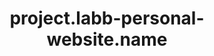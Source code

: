 ---
unique-name: labb-website
type: website
title: project.labb-personal-website.name
description: project.labb-personal-website.desc
launch-date: 2020-03-06 18:00:00
start-date: 2019-06-10 08:53:00
status: active
needs-help: false
website: https://www.abbluiz.com
github: https://github.com/abbluiz/abbluiz.com
mastodon:
license-url: https://www.abbluiz.com/LICENSE.txt
license-opensource: true
license-freesoftware: false
license-hybrid: true
license-name: string.mit
founders: ["LABB"]
pinned: false
hidden: false
layout: project
color1: white
color2: "#a14040"
---